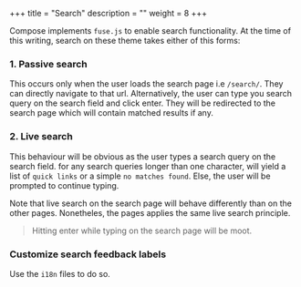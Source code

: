 +++
title = "Search"
description = ""
weight = 8
+++

Compose implements `fuse.js` to enable search functionality. At the time of this writing, search on these theme takes either of this forms:

### 1. Passive search

This occurs only when the user loads the search page i.e `/search/`. They can directly navigate to that url. Alternatively, the user can type you search query on the search field and click enter. They will be redirected to the search page which will contain matched results if any.

### 2. Live search

This behaviour will be obvious as the user types a search query on the search field. for any search queries longer than one character, will yield a list of `quick links` or a simple `no matches found`. Else, the user will be prompted to continue typing.

Note that live search on the search page will behave differently than on the other pages. Nonetheles, the pages applies the same live search principle.

> Hitting enter while typing on the search page will be moot.

### Customize search feedback labels

Use the `i18n` files to do so.

<!-- ### scoped search
#### Searching within a specific/current page
I think the other 3 are not only related, but can be for the most part be achieved using the good old-fashioned CTRL/CMD + F.

(1) multilingual sites
(2) blog/events sections that are separate from the docs section -->